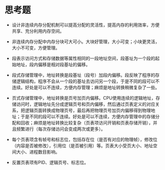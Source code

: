 # 思考题
* 设计非连续内存分配机制可以提高分配的灵活性，提高内存的利用效率，方便共享、充分利用内存空间。

* 非连续内存分配中内存分块可大可小。大块好管理，大小可变；小块更灵活，大小不可变，方便管理。

* 段表示访问方式和存储数据等属性相同的一段地址空间，段基址为一个段的起始地址，段内偏移是相对段基址的偏移。

* 段式存储管理中，地址转换是段基址（段号）加段内偏移。段反映了程序的存储逻辑结构，程序不会从一个段的基址去访问另一个段，于是不同的段可以不连续。好处是可以不连续，方便内存管理；麻烦是地址转换稍微复杂了一些。

* 页式存储管理中，地址转换是页号加页内偏移。CPU使用连续的逻辑地址，存储访问时，逻辑地址先分成逻辑页号和页内偏移，然后通过页表定义的对应关系，把逻辑页面转换成物理页号，最后再把物理页号加页内偏移得到物理地址；于是不同的段可以不连续。好处是可以不连续，方便内存管理中的存储分配和回收；麻烦是地址转换比较复杂（页表项访问开销和页表存储开销），并且频繁进行（每次存储访问会变成两次或更多）。

* 每个页表项含有帧号和标志位，包括存在位（是否有对应的物理帧），修改位（内容是否被修改），引用位（是否被引用）等。页表大小受页大小、地址空间大小、进程数目影响。

* 反置页表项有PID、逻辑页号、标志位。
 
